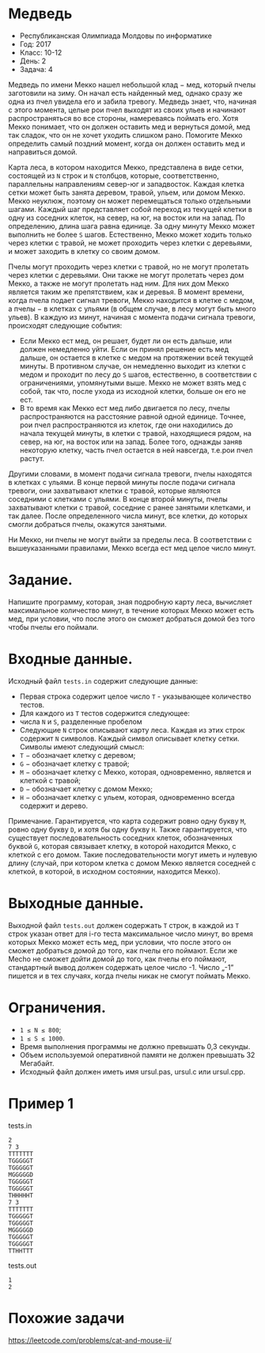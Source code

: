 # Медведь
* Республиканская Олимпиада Молдовы по информатике
* Год: 2017
* Класс: 10-12
* День: 2
* Задача: 4

Медведь по имени Мекко нашел небольшой клад − мед, который пчелы заготовили на
зиму. Он начал есть найденный мед, однако сразу же одна из пчел увидела его и забила
тревогу. Медведь знает, что, начиная с этого момента, целые рои пчел выходят из своих
ульев и начинают распространяться во все стороны, намереваясь поймать его. Хотя Мекко
понимает, что он должен оставить мед и вернуться домой, мед так сладок, что он не хочет
уходить слишком рано. Помогите Мекко определить самый поздний момент, когда он
должен оставить мед и направиться домой.  

Карта леса, в котором находится Мекко, представлена в виде сетки, состоящей из `N`
строк и `N` столбцов, которые, соответственно, параллельны направлениям север-юг и западвосток. 
Каждая клетка сетки может быть занята деревом, травой, ульем, или домом Мекко.
Мекко неуклюж, поэтому он может перемещаться только отдельными шагами. Каждый
шаг представляет собой переход из текущей клетки в одну из соседних клеток, на север, на
юг, на восток или на запад. По определению, длина шага равна единице. За одну минуту
Мекко может выполнить не более `S` шагов. Естественно, Мекко может ходить только через
клетки с травой, не может проходить через клетки с деревьями, и может заходить в клетку со
своим домом.  

Пчелы могут проходить через клетки с травой, но не могут пролетать через клетки с
деревьями. Они также не могут пролетать через дом Мекко, а также не могут пролетать над
ним. Для них дом Мекко является таким же препятствием, как и деревья.
В момент времени, когда пчела подает сигнал тревоги, Мекко находится в клетке с
медом, а пчелы − в клетках с ульями (в общем случае, в лесу могут быть много ульев). В
каждую из минут, начиная с момента подачи сигнала тревоги, происходят следующие
события:  
* Если Мекко ест мед, он решает, будет ли он есть дальше, или должен немедленно
уйти. Если он принял решение есть мед дальше, он остается в клетке с медом на
протяжении всей текущей минуты. В противном случае, он немедленно выходит из
клетки с медом и проходит по лесу до `S` шагов, естественно, в соответствии с
ограничениями, упомянутыми выше. Мекко не может взять мед с собой, так что,
после ухода из исходной клетки, больше он его не ест.
* В то время как Мекко ест мед либо двигается по лесу, пчелы распространяются на
расстояние равной одной единице. Точнее, рои пчел распространяются из клеток, где
они находились до начала текущей минуты, в клетки с травой, находящиеся рядом, на
север, на юг, на восток или на запад. Более того, однажды заняв некоторую клетку,
часть пчел остается в ней навсегда, т.е.рои пчел растут.  

Другими словами, в момент подачи сигнала тревоги, пчелы находятся в клетках с
ульями. В конце первой минуты после подачи сигнала тревоги, они захватывают клетки с
травой, которые являются соседними с клетками с ульями. В конце второй минуты, пчелы
захватывают клетки с травой, соседние с ранее занятыми клетками, и так далее. После
определенного числа минут, все клетки, до которых смогли добраться пчелы, окажутся
занятыми.  

Ни Мекко, ни пчелы не могут выйти за пределы леса. В соответствии с
вышеуказанными правилами, Мекко всегда ест мед целое число минут.

# Задание. 
Напишите программу, которая, зная подробную карту леса, вычисляет
максимальное количество минут, в течение которых Мекко может есть мед, при условии, что
после этого он сможет добраться домой без того чтобы пчелы его поймали.

# Входные данные. 
Исходный файл `tests.in` содержит следующие данные:
* Первая строка содержит целое число `T` - указывающее количество тестов.
* Для каждого из `T` тестов cодержится следующее:
* числа `N` и `S`, разделенные пробелом
* Следующие `N` строк описывают карту леса. Каждая из этих строк содержит `N`
символов. Каждый символ описывает клетку сетки. Символы имеют следующий
смысл:
* `T` − обозначает клетку с деревом;
* `G` − обозначает клетку с травой;
* `M` − обозначает клетку с Мекко, которая, одновременно, является и клеткой с травой;
* `D` − обозначает клетку с домом Мекко;
* `H` − обозначает клетку с ульем, которая, одновременно всегда содержит и дерево.

Примечание. Гарантируется, что карта содержит ровно одну букву `M`, ровно одну
букву `D`, и хотя бы одну букву `H`. Также гарантируется, что существует последовательность
соседних клеток, обозначенных буквой `G`, которая связывает клетку, в которой находится
Мекко, с клеткой с его домом. Такие последовательности могут иметь и нулевую длину
(случай, при котором клетка с домом Мекко является соседней с клеткой, в которой, в
исходном состоянии, находится Мекко).

# Выходные данные.
Выходной файл `tests.out` должен содержать `T` строк, в каждой из `T` строк указан ответ для i-го теста максимальное число минут, 
во время которых Мекко может есть мед, при условии, что после этого он сможет добраться домой до того, 
как пчелы его поймают. Если же Mecho не сможет дойти домой до того, как пчелы его поймают, стандартный вывод
должен содержать целое число -1. Число „-1” пишется и в тех случаях, когда пчелы никак не
смогут поймать Мекко.

# Ограничения. 
* `1 ≤ N ≤ 800`; 
* `1 ≤ S ≤ 1000`. 
* Время выполнения программы не должно превышать 0,3 секунды. 
* Объем используемой оперативной памяти не должен превышать 32 Мегабайт. 
* Исходный файл должен иметь имя ursul.pas, ursul.c или ursul.cpp.

# Пример 1
tests.in
```
2
7 3
TTTTTTT
TGGGGGT
TGGGGGT
MGGGGGD
TGGGGGT
TGGGGGT
THHHHHT
7 3
TTTTTTT
TGGGGGT
TGGGGGT
MGGGGGD
TGGGGGT
TGGGGGT
TTHHTTT
```

tests.out
```
1
2
```

# Похожие задачи
https://leetcode.com/problems/cat-and-mouse-ii/
